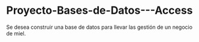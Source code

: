 # Proyecto-Bases-de-Datos---Access
Se desea construir una base de datos para llevar las gestión de un negocio de miel. 
